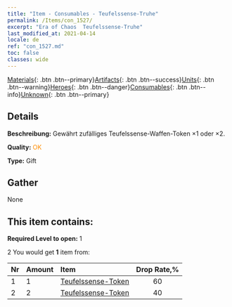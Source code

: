 ```yaml
---
title: "Item - Consumables - Teufelssense-Truhe"
permalink: /Items/con_1527/
excerpt: "Era of Chaos  Teufelssense-Truhe"
last_modified_at: 2021-04-14
locale: de
ref: "con_1527.md"
toc: false
classes: wide
---
```

 [Materials](/de/Items/){: .btn .btn--primary}[Artifacts](/de/Items/Artifacts/){: .btn .btn--success}[Units](/de/Items/Units/){: .btn .btn--warning}[Heroes](/de/Items/Heroes/){: .btn .btn--danger}[Consumables](/de/Items/Consumables/){: .btn .btn--info}[Unknown](/de/Items/Unknown/){: .btn .btn--primary}

## Details
 **Beschreibung:** Gewährt zufälliges Teufelssense-Waffen-Token ×1 oder ×2.

 **Quality:** <span style="color: #FF8C00">OK</span>

 **Type:** Gift

## Gather

  None

## This item contains:

 **Required Level to open:** 1

 2 You would get **1** item  from:

  | Nr | Amount |     Item    | Drop Rate,% |
  |:---|:-------|:------------|:---------:|
  | 1 | 1 | [Teufelssense-Token](/de/Items/con_984/) | 60 | 
  | 2 | 2 | [Teufelssense-Token](/de/Items/con_984/) | 40 | 
